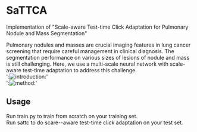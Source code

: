 # SaTTCA
Implementation of "Scale-aware Test-time Click Adaptation for Pulmonary Nodule and Mass Segmentation"

Pulmonary nodules and masses are crucial imaging features in lung cancer screening that require careful management in clinical diagnosis. The segmentation performance on various sizes of lesions of nodule and mass is still challenging. Here, we use a multi-scale neural network with scale-aware test-time adaptation to address this challenge.<br>
':![introduction](http://github.com//SplinterLi/SaTTCA/main/figures/introduction.png):'<br>
':![method](http://github.com//SplinterLi/SaTTCA/main/figures/method.png):'
## Usage
Run train.py to train from scratch on your training set.<br>
Run sattc to do scare--aware test-time click adaptation on your test set.
